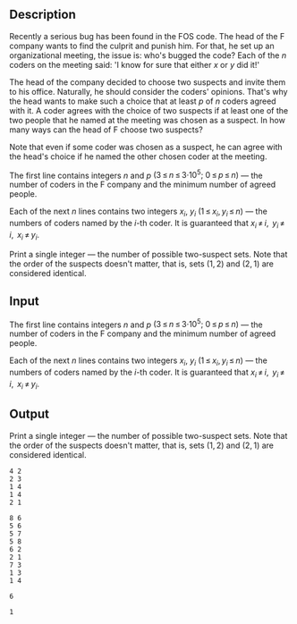 ## Description

<div><p>Recently a serious bug has been found in the FOS code. The head of the F company wants to find the culprit and punish him. For that, he set up an organizational meeting, the issue is: who's bugged the code? Each of the <span class="tex-span"><i>n</i></span> coders on the meeting said: 'I know for sure that either <span class="tex-span"><i>x</i></span> or <span class="tex-span"><i>y</i></span> did it!'</p><p>The head of the company decided to choose two suspects and invite them to his office. Naturally, he should consider the coders' opinions. That's why the head wants to make such a choice that at least <span class="tex-span"><i>p</i></span> of <span class="tex-span"><i>n</i></span> coders agreed with it. A coder agrees with the choice of two suspects if at least one of the two people that he named at the meeting was chosen as a suspect. In how many ways can the head of F choose two suspects?</p><p>Note that even if some coder was chosen as a suspect, he can agree with the head's choice if he named the other chosen coder at the meeting.</p></div><div class="input-specification"><p>The first line contains integers <span class="tex-span"><i>n</i></span> and <span class="tex-span"><i>p</i></span> <span class="tex-span">(3 ≤ <i>n</i> ≤ 3·10<sup class="upper-index">5</sup>;&nbsp;0 ≤ <i>p</i> ≤ <i>n</i>)</span> — the number of coders in the F company and the minimum number of agreed people.</p><p>Each of the next <span class="tex-span"><i>n</i></span> lines contains two integers <span class="tex-span"><i>x</i><sub class="lower-index"><i>i</i></sub></span>, <span class="tex-span"><i>y</i><sub class="lower-index"><i>i</i></sub></span> <span class="tex-span">(1 ≤ <i>x</i><sub class="lower-index"><i>i</i></sub>, <i>y</i><sub class="lower-index"><i>i</i></sub> ≤ <i>n</i>)</span> — the numbers of coders named by the <span class="tex-span"><i>i</i></span>-th coder. It is guaranteed that <span class="tex-span"><i>x</i><sub class="lower-index"><i>i</i></sub> ≠ <i>i</i>, &nbsp;<i>y</i><sub class="lower-index"><i>i</i></sub> ≠ <i>i</i>, &nbsp;<i>x</i><sub class="lower-index"><i>i</i></sub> ≠ <i>y</i><sub class="lower-index"><i>i</i></sub></span>.</p></div><div class="output-specification"><p>Print a single integer — the number of possible two-suspect sets. Note that the order of the suspects doesn't matter, that is, sets <span class="tex-span">(1, 2)</span> and <span class="tex-span">(2, 1)</span> are considered identical.</p></div>

## Input

<p>The first line contains integers <span class="tex-span"><i>n</i></span> and <span class="tex-span"><i>p</i></span> <span class="tex-span">(3 ≤ <i>n</i> ≤ 3·10<sup class="upper-index">5</sup>;&nbsp;0 ≤ <i>p</i> ≤ <i>n</i>)</span> — the number of coders in the F company and the minimum number of agreed people.</p><p>Each of the next <span class="tex-span"><i>n</i></span> lines contains two integers <span class="tex-span"><i>x</i><sub class="lower-index"><i>i</i></sub></span>, <span class="tex-span"><i>y</i><sub class="lower-index"><i>i</i></sub></span> <span class="tex-span">(1 ≤ <i>x</i><sub class="lower-index"><i>i</i></sub>, <i>y</i><sub class="lower-index"><i>i</i></sub> ≤ <i>n</i>)</span> — the numbers of coders named by the <span class="tex-span"><i>i</i></span>-th coder. It is guaranteed that <span class="tex-span"><i>x</i><sub class="lower-index"><i>i</i></sub> ≠ <i>i</i>, &nbsp;<i>y</i><sub class="lower-index"><i>i</i></sub> ≠ <i>i</i>, &nbsp;<i>x</i><sub class="lower-index"><i>i</i></sub> ≠ <i>y</i><sub class="lower-index"><i>i</i></sub></span>.</p>

## Output

<p>Print a single integer — the number of possible two-suspect sets. Note that the order of the suspects doesn't matter, that is, sets <span class="tex-span">(1, 2)</span> and <span class="tex-span">(2, 1)</span> are considered identical.</p>





```input1
4 2
2 3
1 4
1 4
2 1

```




```input2
8 6
5 6
5 7
5 8
6 2
2 1
7 3
1 3
1 4

```




```output1
6

```




```output2
1

```


